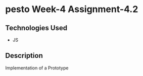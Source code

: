 # pesto Week-4 Assignment-4.2


## Technologies Used
- JS

## Description
Implementation of a Prototype


